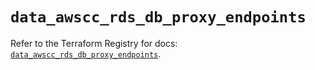 # `data_awscc_rds_db_proxy_endpoints`

Refer to the Terraform Registry for docs: [`data_awscc_rds_db_proxy_endpoints`](https://registry.terraform.io/providers/hashicorp/awscc/0.70.0/docs/data-sources/rds_db_proxy_endpoints).
